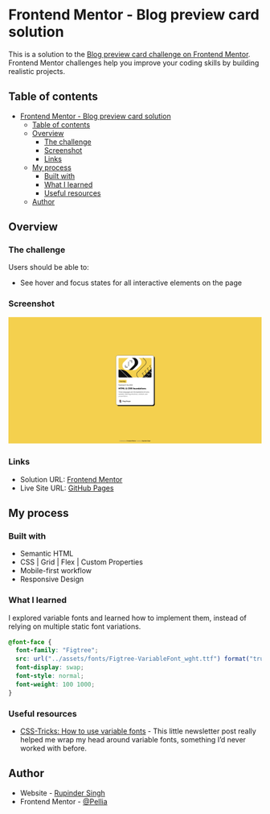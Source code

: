 # Frontend Mentor - Blog preview card solution

This is a solution to the [Blog preview card challenge on Frontend Mentor](https://www.frontendmentor.io/challenges/blog-preview-card-ckPaj01IcS). Frontend Mentor challenges help you improve your coding skills by building realistic projects. 

## Table of contents

- [Frontend Mentor - Blog preview card solution](#frontend-mentor---blog-preview-card-solution)
  - [Table of contents](#table-of-contents)
  - [Overview](#overview)
    - [The challenge](#the-challenge)
    - [Screenshot](#screenshot)
    - [Links](#links)
  - [My process](#my-process)
    - [Built with](#built-with)
    - [What I learned](#what-i-learned)
    - [Useful resources](#useful-resources)
  - [Author](#author)

## Overview

### The challenge

Users should be able to:

- See hover and focus states for all interactive elements on the page

### Screenshot

![Solution for the challange](./assets/images/screenshot.png)

### Links

- Solution URL: [Frontend Mentor](https://www.frontendmentor.io/solutions/blog-preview-card--iH1BoAxSp)
- Live Site URL: [GitHub Pages](https://pellia.github.io/fm-blog-preview-card/)

## My process

### Built with

- Semantic HTML
- CSS | Grid | Flex | Custom Properties
- Mobile-first workflow
- Responsive Design

### What I learned

I explored variable fonts and learned how to implement them, instead of relying on multiple static font variations.

```css
@font-face {
  font-family: "Figtree";
  src: url("../assets/fonts/Figtree-VariableFont_wght.ttf") format("truetype");
  font-display: swap;
  font-style: normal;
  font-weight: 100 1000;
}
```

### Useful resources

- [CSS-Tricks: How to use variable fonts](https://css-tricks.com/newsletter/259-how-to-use-variable-fonts/) - This little newsletter post really helped me wrap my head around variable fonts, something I’d never worked with before.

## Author

- Website - [Rupinder Singh](https://www.rupinder-singh.com/)
- Frontend Mentor - [@Pellia](https://www.frontendmentor.io/profile/Pellia)
